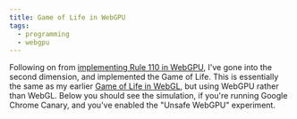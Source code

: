 ```yaml
---
title: Game of Life in WebGPU
tags:
  - programming
  - webgpu
---
```


Following on from [implementing Rule 110 in WebGPU](/2020/03/02/rule-110-in-webgpu/),
I've gone into the second dimension, and implemented the Game of Life.
This is essentially the same as my earlier [Game of Life in WebGL](/2017/10/23/webgl-big-game-of-life/),
but using WebGPU rather than WebGL.
Below you should see the simulation,
if you're running Google Chrome Canary, 
and you've enabled the "Unsafe WebGPU" experiment.

<div>
  <canvas id="example-canvas" width="200" height="200" style="width: 800px; image-rendering: pixelated; display: inline-block;"></canvas>
</div>

<script type="module">
    const canvas = document.getElementById("example-canvas");
    const ctx = canvas.getContext('2d');

    import glslangModule from "https://unpkg.com/@webgpu/glslang@0.0.8/dist/web-devel/glslang.js";
    (async () => {
        const glslang = await glslangModule();

        const adapter = await navigator.gpu.requestAdapter();
        const device = await adapter.requestDevice();

        const WIDTH_CELLS = 200;

        const stepStateBindGroupLayout = device.createBindGroupLayout({
            bindings: [
                { binding: 0, visibility: GPUShaderStage.COMPUTE, type: "storage-buffer" },
                { binding: 1, visibility: GPUShaderStage.COMPUTE, type: "storage-buffer" }
            ]
        });
        const stepStateComputePipeline = device.createComputePipeline({
            layout: device.createPipelineLayout({
                bindGroupLayouts: [stepStateBindGroupLayout]
            }),
            computeStage: {
                module: device.createShaderModule({
                    code: glslang.compileGLSL(`#version 450
                        layout(std430, set = 0, binding = 0) buffer StateInMatrix  { uint size; uint cells[]; } stateIn;
                        layout(std430, set = 0, binding = 1) buffer StateOutMatrix { uint size; uint cells[]; } stateOut;
                        uint get(uvec2 coord) {
                            if (coord.x >= stateIn.size) return 0;
                            if (coord.y >= stateIn.size) return 0;
                            return stateIn.cells[stateIn.size*coord.y + coord.x];
                        }
                        void main() {
                            uint x = gl_GlobalInvocationID.x;
                            uint y = gl_GlobalInvocationID.y;
                            uvec2 coord = uvec2(x,y);

                            uint neighbors =
                              get(coord+uvec2(-1, -1)) +
                              get(coord+uvec2(-1,  0)) +
                              get(coord+uvec2(-1,  1)) +
                              get(coord+uvec2( 0, -1)) +
                              get(coord+uvec2( 0,  1)) +
                              get(coord+uvec2( 1, -1)) +
                              get(coord+uvec2( 1,  0)) +
                              get(coord+uvec2( 1,  1));

                            bool alive = get(coord) == 1 ? (2 <= neighbors && neighbors <= 3) : 3 == neighbors;

                            stateOut.cells[gl_GlobalInvocationID.y*stateIn.size + gl_GlobalInvocationID.x] = alive ? 1 : 0;
                        }`, "compute")
                }),
                entryPoint: "main"
            }
        });

        const renderBindGroupLayout = device.createBindGroupLayout({
            bindings: [
                { binding: 0, visibility: GPUShaderStage.COMPUTE, type: "storage-buffer" },
                { binding: 1, visibility: GPUShaderStage.COMPUTE, type: "storage-buffer" }
            ]
        });
        const renderComputePipeline = device.createComputePipeline({
            layout: device.createPipelineLayout({
                bindGroupLayouts: [renderBindGroupLayout]
            }),
            computeStage: {
                module: device.createShaderModule({
                    code: glslang.compileGLSL(`#version 450
                        layout(std430, set = 0, binding = 0) buffer StateMatrix  { uint size; uint cells[]; } state;
                        layout(std430, set = 0, binding = 1) buffer ScreenMatrix { uint pixels[]; } screen;
                        uint rgba(uint r, uint g, uint b, uint a) {
                            return a<<24 | b<<16 | g<<8 | r;
                        }
                        uint get(uvec2 coord) {
                            if (coord.x >= state.size) return 0;
                            if (coord.y >= state.size) return 0;
                            return state.cells[state.size*coord.y + coord.x];
                        }
                        void setScreen(uvec2 coord, uint pixel) {
                            if (coord.x >= state.size) return;
                            if (coord.y >= state.size) return;
                            screen.pixels[state.size*coord.y + coord.x] = pixel;
                        }
                        void main() {
                            uint x = gl_GlobalInvocationID.x;
                            uint y = gl_GlobalInvocationID.y;
                            uvec2 coord = uvec2(x,y);
                            setScreen(coord, get(coord) == 0 ? rgba(255,255,255,255) : rgba(0,0,0,255));
                        }`, "compute")
                }),
                entryPoint: "main"
            }
        });

        const STATE_BUFFER_SIZE_BYTES = Uint32Array.BYTES_PER_ELEMENT * ((WIDTH_CELLS*WIDTH_CELLS) + 1);
        const stateBuffers = [
            (() => {
                const [gpuBuf, arrayBuf] = device.createBufferMapped({ size: STATE_BUFFER_SIZE_BYTES, usage: GPUBufferUsage.STORAGE });
                const uint32Array = new Uint32Array(arrayBuf);
                uint32Array[0] = WIDTH_CELLS;
                for (let i = 0; i < WIDTH_CELLS*WIDTH_CELLS; i++) uint32Array[i+1] = Math.random() < 0.5 ? 0 : 1;
                gpuBuf.unmap();
                return gpuBuf;
            })(),
            (() => {
                const [gpuBuf, arrayBuf] = device.createBufferMapped({ size: STATE_BUFFER_SIZE_BYTES, usage: GPUBufferUsage.STORAGE });
                const uint32Array = new Uint32Array(arrayBuf);
                uint32Array[0] = WIDTH_CELLS;
                gpuBuf.unmap();
                return gpuBuf;
            })()
        ];

        const PIXEL_BUFFER_SIZE_BYTES = Uint32Array.BYTES_PER_ELEMENT * WIDTH_CELLS*WIDTH_CELLS;
        const pixelBuffer = device.createBuffer({ size: PIXEL_BUFFER_SIZE_BYTES, usage: GPUBufferUsage.STORAGE | GPUBufferUsage.COPY_SRC });

        const stepStateBindGroups = [
            device.createBindGroup({
                layout: stepStateBindGroupLayout,
                bindings: [
                    { binding: 0, resource: { buffer: stateBuffers[0] } },
                    { binding: 1, resource: { buffer: stateBuffers[1] } }
                ]
            }),
            device.createBindGroup({
                layout: stepStateBindGroupLayout,
                bindings: [
                    { binding: 0, resource: { buffer: stateBuffers[1] } },
                    { binding: 1, resource: { buffer: stateBuffers[0] } }
                ]
            })
        ];

        const renderBindGroups = [
            device.createBindGroup({
                layout: renderBindGroupLayout,
                bindings: [
                    { binding: 0, resource: { buffer: stateBuffers[1] } },
                    { binding: 1, resource: { buffer: pixelBuffer } }
                ]
            }),
            device.createBindGroup({
                layout: renderBindGroupLayout,
                bindings: [
                    { binding: 0, resource: { buffer: stateBuffers[0] } },
                    { binding: 1, resource: { buffer: pixelBuffer } }
                ]
            }),
        ];

        const gpuReadBuffer = device.createBuffer({
            size: PIXEL_BUFFER_SIZE_BYTES,
            usage: GPUBufferUsage.COPY_DST | GPUBufferUsage.MAP_READ
        });

        let arrayBuffer;

        let dir = 0;
        async function stepState() {
            gpuReadBuffer.unmap();

            const commandEncoder = device.createCommandEncoder();

            const stepStateComputePassEncoder = commandEncoder.beginComputePass();
            stepStateComputePassEncoder.setPipeline(stepStateComputePipeline);
            stepStateComputePassEncoder.setBindGroup(0, stepStateBindGroups[dir]);
            stepStateComputePassEncoder.dispatch(WIDTH_CELLS, WIDTH_CELLS);
            stepStateComputePassEncoder.endPass();
    
            const renderComputePassEncoder = commandEncoder.beginComputePass();
            renderComputePassEncoder.setPipeline(renderComputePipeline);
            renderComputePassEncoder.setBindGroup(0, renderBindGroups[dir]);
            renderComputePassEncoder.dispatch(WIDTH_CELLS, WIDTH_CELLS);
            renderComputePassEncoder.endPass();

            commandEncoder.copyBufferToBuffer(
                pixelBuffer, 0,
                gpuReadBuffer, 0,
                PIXEL_BUFFER_SIZE_BYTES
            );
            const gpuCommands = commandEncoder.finish();
            device.defaultQueue.submit([gpuCommands]);
            arrayBuffer = await gpuReadBuffer.mapReadAsync();

            dir = 1-dir;
        }

        async function draw() {
            await stepState();
            const cells = new Uint8ClampedArray(arrayBuffer);
            const imageData = new ImageData(cells, WIDTH_CELLS, WIDTH_CELLS);
            ctx.putImageData(imageData, 0, 0);

          requestAnimationFrame(draw);
        }
        draw();
    })();
</script>
